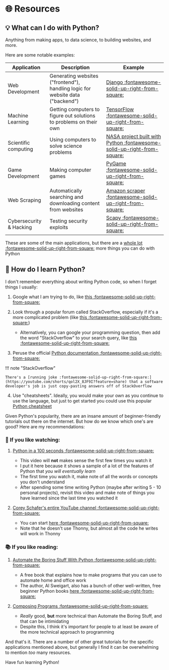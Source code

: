 # 🌐 Resources

## 💡 What can I do with Python?

Anything from making apps, to data science, to building websites, and more.

Here are some notable examples:

| Application | Description | Example |
| --- | --- | --- |
| Web Development | Generating websites ("frontend"), handling logic for website data ("backend") | [Django :fontawesome-solid-up-right-from-square:](https://www.djangoproject.com/) |
| Machine Learning | Getting computers to figure out solutions to problems on their own | [TensorFlow :fontawesome-solid-up-right-from-square:](https://www.tensorflow.org/about/case-studies) |
| Scientific computing | Using computers to solve science problems | [NASA project built with Python :fontawesome-solid-up-right-from-square:](https://code.nasa.gov/?q=python) |
| Game Development | Making computer games | [PyGame :fontawesome-solid-up-right-from-square:](https://www.pygame.org/tags/all) |
| Web Scraping | Automatically searching and downloading content from websites | [Amazon scraper :fontawesome-solid-up-right-from-square:](https://www.digitalocean.com/community/tutorials/scrape-amazon-product-information-beautiful-soup) |
| Cybersecurity & Hacking | Testing security exploits | [Scapy :fontawesome-solid-up-right-from-square:](https://scapy.net/) |

These are some of the main applications, but there are a [whole lot :fontawesome-solid-up-right-from-square:](https://github.com/search?q=python&type=repositories&s=stars&o=desc) more things you can do with Python

## 🏫 How do I learn Python?

I don't remember everything about writing Python code, so when I forget things I usually:

1. Google what I am trying to do, like [this :fontawesome-solid-up-right-from-square:](https://www.google.com/search?q=how+to+sort+a+list+in+python)
2. Look through a popular forum called StackOverflow, especially if it's a more complicated problem (like [this :fontawesome-solid-up-right-from-square:](https://stackoverflow.com/questions/231767/what-does-the-yield-keyword-do-in-python))

    - Alternatively, you can google your programming question, then add the word "StackOverflow" to your search query, like [this :fontawesome-solid-up-right-from-square:](https://www.google.com/search?q=what+does+yield+do+python+stackoverflow)

3. Peruse the official [Python documentation :fontawesome-solid-up-right-from-square:](https://docs.python.org/3/)

!!! note "StackOverflow"

    There's a [running joke :fontawesome-solid-up-right-from-square:](https://youtube.com/shorts/qol2X_8JF9I?feature=share) that a software developer's job is just copy-pasting answers off of StackOverflow

4. Use "cheatsheets". Ideally, you would make your own as you continue to use the language, but just to get started you could use this popular [Python cheatsheet](https://github.com/gto76/python-cheatsheet)

Given Python's popularity, there are an insane amount of beginner-friendly tutorials out there on the internet.
But how do we know which one's are good? Here are my recommendations:

### 🎥 If you like watching:

1. [Python in a 100 seconds :fontawesome-solid-up-right-from-square:](https://www.youtube.com/watch?v=x7X9w_GIm1s)

    - This video will **not** makes sense the first few times you watch it
    - I put it here because it shows a sample of a lot of the features of Python that _you will eventually learn_
    - The first time you watch it, make note of all the words or concepts you don't understand
    - After spending some time writing Python (maybe after writing 5 - 10 personal projects), revisit this video and make note of things you have learned since the last time you watched it

2. [Corey Schafer's entire YouTube channel :fontawesome-solid-up-right-from-square:](https://www.youtube.com/@coreyms)

    - You can start [here :fontawesome-solid-up-right-from-square:](https://www.youtube.com/playlist?list=PL-osiE80TeTt2d9bfVyTiXJA-UTHn6WwU) 
    - Note that he doesn't use Thonny, but almost all the code he writes will work in Thonny

### 📚 If you like reading:

1. [Automate the Boring Stuff With Python :fontawesome-solid-up-right-from-square:](https://automatetheboringstuff.com/)
   
    - A free book that explains how to make programs that you can use to automate home and office work
    - The author, Al Sweigart, also has a bunch of other well-written, free beginner Python books [here :fontawesome-solid-up-right-from-square:](https://inventwithpython.com/)
  
2. [Composing Programs :fontawesome-solid-up-right-from-square:](https://composingprograms.com/)

    - _Really_ good, **but** more technical than Automate the Boring Stuff, and that can be intimidating
    - Despite this, I think it's important for people to at least be aware of the more technical approach to programming


And that's it. There are a number of other great tutorials for the specific applications mentioned above, but generally I find it can be overwhelming to mention _too_ many resources.

Have fun learning Python!